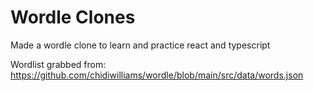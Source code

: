 # Wordle Clones

Made a wordle clone to learn and practice react and typescript

Wordlist grabbed from: https://github.com/chidiwilliams/wordle/blob/main/src/data/words.json
